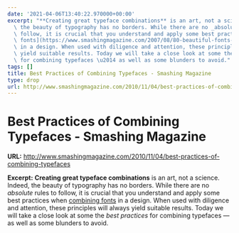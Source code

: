 ```yaml
---
date: '2021-04-06T13:40:22.970000+00:00'
excerpt: "**Creating great typeface combinations** is an art, not a science. Indeed,\
  \ the beauty of typography has no borders. While there are no _absolute_ rules to\
  \ follow, it is crucial that you understand and apply some best practices when [combining\
  \ fonts](https://www.smashingmagazine.com/2007/08/80-beautiful-fonts-typefaces-for-professional-design/)\
  \ in a design. When used with diligence and attention, these principles will always\
  \ yield suitable results. Today we will take a close look at some the _best practices_\
  \ for combining typefaces \u2014 as well as some blunders to avoid."
tags: []
title: Best Practices of Combining Typefaces - Smashing Magazine
type: drop
url: http://www.smashingmagazine.com/2010/11/04/best-practices-of-combining-typefaces
---
```


# Best Practices of Combining Typefaces - Smashing Magazine

**URL:** http://www.smashingmagazine.com/2010/11/04/best-practices-of-combining-typefaces

**Excerpt:** **Creating great typeface combinations** is an art, not a science. Indeed, the beauty of typography has no borders. While there are no _absolute_ rules to follow, it is crucial that you understand and apply some best practices when [combining fonts](https://www.smashingmagazine.com/2007/08/80-beautiful-fonts-typefaces-for-professional-design/) in a design. When used with diligence and attention, these principles will always yield suitable results. Today we will take a close look at some the _best practices_ for combining typefaces — as well as some blunders to avoid.
